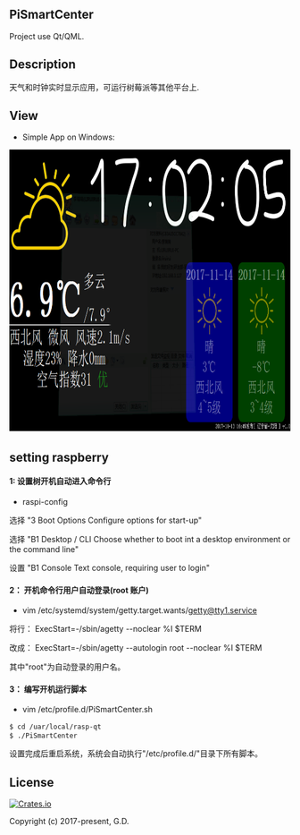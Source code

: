 ## PiSmartCenter

Project use Qt/QML.

## Description

天气和时钟实时显示应用，可运行树莓派等其他平台上.

## View

* Simple App on Windows:

<div align=left><img width="800" height="505" src="https://github.com/to9/PiSmartCenter/blob/master/images/PiSmartCenter.png"/></div>

## setting raspberry

#### 1: 设置树开机自动进入命令行

- raspi-config

选择 "3 Boot Options            Configure options for start-up"

选择 "B1 Desktop / CLI          Choose whether to boot int a desktop environment or the command line"

设置 "B1 Console                Text console, requiring user to login" 

#### 2： 开机命令行用户自动登录(root 账户)

- vim /etc/systemd/system/getty.target.wants/getty@tty1.service

将行： ExecStart=-/sbin/agetty --noclear %I $TERM

改成： ExecStart=-/sbin/agetty --autologin root --noclear %I $TERM

其中"root"为自动登录的用户名。

#### 3： 编写开机运行脚本

- vim /etc/profile.d/PiSmartCenter.sh
```
$ cd /uar/local/rasp-qt
$ ./PiSmartCenter 
```
设置完成后重启系统，系统会自动执行"/etc/profile.d/"目录下所有脚本。

## License

[![Crates.io](https://img.shields.io/packagist/l/doctrine/orm.svg?style=plastic)](https://github.com/to9/CodeStyle)<br>

Copyright (c) 2017-present, G.D.
